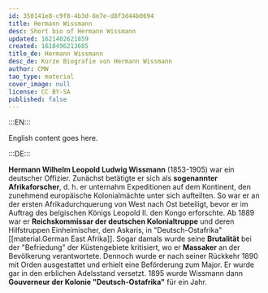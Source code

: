 ```yaml
---
id: 350141e8-c9f8-4b3d-8e7e-d8f3d44b0694
title: Hermann Wissmann
desc: Short bio of Hermann Wissmann
updated: 1621402621859
created: 1618496213685
title_de: Hermann Wissmann
desc_de: Kurze Biografie von Hermann Wissmann
author: CMW
tao_type: material
cover_image: null
license: CC BY-SA
published: false
---
```


:::EN:::

English content goes here.

:::DE:::

**Hermann Wilhelm Leopold Ludwig Wissmann** (1853-1905) war ein deutscher Offizier. Zunächst betätigte er sich als **sogenannter Afrikaforscher**, d. h. er unternahm Expeditionen auf dem Kontinent, den zunehmend europäische Kolonialmächte unter sich aufteilten. So war er an der ersten Afrikadurchquerung von West nach Ost beteiligt, bevor er im Auftrag des belgischen Königs Leopold II. den Kongo erforschte. Ab 1889 war er **Reichskommissar der deutschen Kolonialtruppe** und deren Hilfstruppen Einheimischer, den Askaris, in "Deutsch-Ostafrika" [[material.German East Afrika]]. Sogar damals wurde seine **Brutalität** bei der "Befriedung" der Küstengebiete kritisiert, wo er **Massaker** an der Bevölkerung verantwortete. Dennoch wurde er nach seiner Rückkehr 1890 mit Orden ausgestattet und erhielt eine Beförderung zum Major. Er wurde gar in den erblichen Adelsstand versetzt. 1895 wurde Wissmann dann **Gouverneur der Kolonie "Deutsch-Ostafrika"** für ein Jahr.
